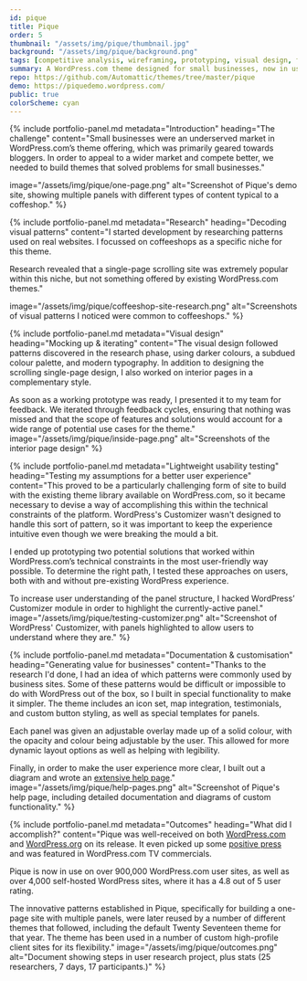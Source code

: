 ```yaml
---
id: pique
title: Pique
order: 5
thumbnail: "/assets/img/pique/thumbnail.jpg"
background: "/assets/img/pique/background.png"
tags: [competitive analysis, wireframing, prototyping, visual design, front-end development, usability testing, documentation]
summary: A WordPress.com theme designed for small businesses, now in use on nearly one million WordPress sites.
repo: https://github.com/Automattic/themes/tree/master/pique
demo: https://piquedemo.wordpress.com/
public: true
colorScheme: cyan
---
```


{% include portfolio-panel.md
  metadata="Introduction"
  heading="The challenge"
  content="Small businesses were an underserved market in WordPress.com’s theme offering, which was primarily geared towards bloggers. In order to appeal to a wider market and compete better, we needed to build themes that solved problems for small businesses."

  image="/assets/img/pique/one-page.png"
  alt="Screenshot of Pique's demo site, showing multiple panels with different types of content typical to a coffeshop."
%}

{% include portfolio-panel.md
  metadata="Research"
  heading="Decoding visual patterns"
  content="I started development by researching patterns used on real websites. I focussed on coffeeshops as a specific niche for this theme.

  Research revealed that a single-page scrolling site was extremely popular within this niche, but not something offered by existing WordPress.com themes."

  image="/assets/img/pique/coffeeshop-site-research.png"
  alt="Screenshots of visual patterns I noticed were common to coffeeshops."
%}

{% include portfolio-panel.md
  metadata="Visual design"
  heading="Mocking up & iterating"
  content="The visual design followed patterns discovered in the research phase, using darker colours, a subdued colour palette, and modern typography. In addition to designing the scrolling single-page design, I also worked on interior pages in a complementary style.

  As soon as a working prototype was ready, I presented it to my team for feedback. We iterated through feedback cycles, ensuring that nothing was missed and that the scope of features and solutions would account for a wide range of potential use cases for the theme."
  image="/assets/img/pique/inside-page.png"
  alt="Screenshots of the interior page design"
%}

{% include portfolio-panel.md
  metadata="Lightweight usability testing"
  heading="Testing my assumptions for a better user experience"
  content="This proved to be a particularly challenging form of site to build with the existing theme library available on WordPress.com, so it became necessary to devise a way of accomplishing this within the technical constraints of the platform. WordPress's Customizer wasn't designed to handle this sort of pattern, so it was important to keep the experience intuitive even though we were breaking the mould a bit.

  I ended up prototyping two potential solutions that worked within WordPress.com’s technical constraints in the most user-friendly way possible. To determine the right path, I tested these approaches on users, both with and without pre-existing WordPress experience.

  To increase user understanding of the panel structure, I hacked WordPress’ Customizer module in order to highlight the currently-active panel."
  image="/assets/img/pique/testing-customizer.png"
  alt="Screenshot of WordPress' Customizer, with panels highlighted to allow users to understand where they are."
%}

{% include portfolio-panel.md
  metadata="Documentation & customisation"
  heading="Generating value for businesses"
  content="Thanks to the research I'd done, I had an idea of which patterns were commonly used by business sites. Some of these patterns would be difficult or impossible to do with WordPress out of the box, so I built in special functionality to make it simpler. The theme includes an icon set, map integration, testimonials, and custom button styling, as well as special templates for panels.

  Each panel was given an adjustable overlay made up of a solid colour, with the opacity and colour being adjustable by the user. This allowed for more dynamic layout options as well as helping with legibility.

  Finally, in order to make the user experience more clear, I built out a diagram and wrote an [extensive help page](https://wordpress.com/theme/pique)."
  image="/assets/img/pique/help-pages.png"
  alt="Screenshot of Pique's help page, including detailed documentation and diagrams of custom functionality."
%}

{% include portfolio-panel.md
  metadata="Outcomes"
  heading="What did I accomplish?"
  content="Pique was well-received on both [WordPress.com](https://en.blog.wordpress.com/2015/12/17/pique/) and [WordPress.org](https://wordpress.org/support/theme/pique/reviews/) on its release. It even picked up some [positive press](https://wptavern.com/pique-a-free-small-business-theme-for-wordpress) and was featured in WordPress.com TV commercials.

  Pique is now in use on over 900,000 WordPress.com user sites, as well as over 4,000 self-hosted WordPress sites, where it has a 4.8 out of 5 user rating.

  The innovative patterns established in Pique, specifically for building a one-page site with multiple panels, were later reused by a number of different themes that followed, including the default Twenty Seventeen theme for that year. The theme has been used in a number of custom high-profile client sites for its flexibility."
  image="/assets/img/pique/outcomes.png"
  alt="Document showing steps in user research project, plus stats (25 researchers, 7 days, 17 participants.)"
%}
